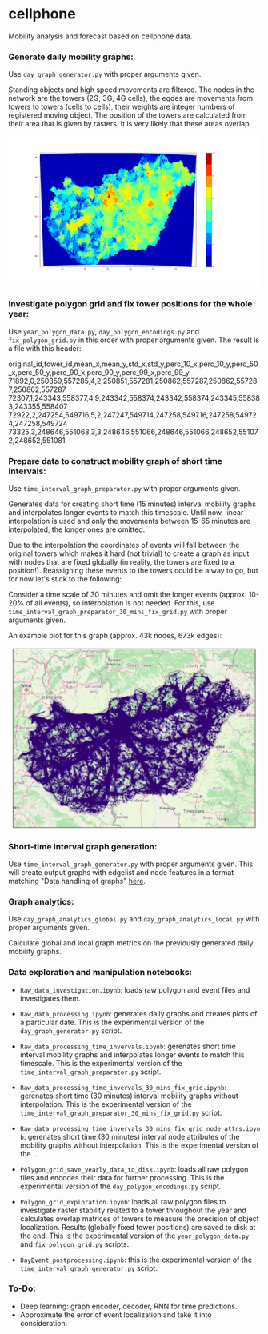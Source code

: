 # cellphone
Mobility analysis and forecast based on cellphone data. 

### Generate daily mobility graphs: 
Use `day_graph_generator.py` with proper arguments given. 

Standing objects and high speed movements are filtered. The nodes in the network are the towers (2G, 3G, 4G cells), the egdes are movements from towers to towers (cells to cells), their weights are integer numbers of registered moving object. The position of the towers are calculated from their area that is given by rasters. It is very likely that these areas overlap.

![Alt text](./polygon_overlap.png?raw=true "overlap of polygons")

### Investigate polygon grid and fix tower positions for the whole year:
Use `year_polygon_data.py`, `day_polygon_encodings.py` and `fix_polygon_grid.py` in this order with proper arguments given. The result is a file with this header:

original_id,tower_id,mean_x,mean_y,std_x,std_y,perc_10_x,perc_10_y,perc_50_x,perc_50_y,perc_90_x,perc_90_y,perc_99_x,perc_99_y
71892,0,250859,557285,4,2,250851,557281,250862,557287,250862,557287,250862,557287
72307,1,243343,558377,4,9,243342,558374,243342,558374,243345,558383,243355,558407
72922,2,247254,549716,5,2,247247,549714,247258,549716,247258,549724,247258,549724
73325,3,248646,551068,3,3,248646,551066,248646,551066,248652,551072,248652,551081

### Prepare data to construct mobility graph of short time intervals:
Use `time_interval_graph_preparator.py` with proper arguments given.

Generates data for creating short time (15 minutes) interval mobility graphs and interpolates longer events to match this timescale. Until now, linear interpolation is used and only the movements between 15-65 minutes are interpolated, the longer ones are omitted.

Due to the interpolation the coordinates of events will fall between the original towers which makes it hard (not trivial) to create a graph as input with nodes that are fixed globally (in reality, the towers are fixed to a position!). Reassigning these events to the towers could be a way to go, but for now let's stick to the following:

Consider a time scale of 30 minutes and omit the longer events (approx. 10-20% of all events), so interpolation is not needed. For this, use `time_interval_graph_preparator_30_mins_fix_grid.py` with proper arguments given.

An example plot for this graph (approx. 43k nodes, 673k edges):

![Alt text](./motion_graph_snaphot_30min.png?raw=true "30 min interval mobility graph")

### Short-time interval graph generation:
Use `time_interval_graph_generator.py` with proper arguments given. This will create output graphs with edgelist and node features in a format matching "Data handling of graphs" [here](https://pytorch-geometric.readthedocs.io/en/latest/notes/introduction.html).

### Graph analytics:
Use `day_graph_analytics_global.py` and `day_graph_analytics_local.py` with proper arguments given.

Calculate global and local graph metrics on the previously generated daily mobility graphs.


### Data exploration and manipulation notebooks:
- `Raw_data_investigation.ipynb`: loads raw polygon and event files and investigates them.

- `Raw_data_processing.ipynb`: generates daily graphs and creates plots of a particular date. This is the experimental version of the `day_graph_generator.py` script.

- `Raw_data_processing_time_invervals.ipynb`: gerenates short time interval mobility graphs and interpolates longer events to match this timescale. This is the experimental version of the `time_interval_graph_preparator.py` script.

- `Raw_data_processing_time_invervals_30_mins_fix_grid.ipynb`: gerenates short time (30 minutes) interval mobility graphs without interpolation. This is the experimental version of the `time_interval_graph_preparator_30_mins_fix_grid.py` script.

- `Raw_data_processing_time_invervals_30_mins_fix_grid_node_attrs.ipynb`: gerenates short time (30 minutes) interval node attributes of the mobility graphs without interpolation. This is the experimental version of the ...


- `Polygon_grid_save_yearly_data_to_disk.ipynb`: loads all raw polygon files and encodes their data for further processing. This is the experimental version of the `day_polygon_encodings.py` script.

- `Polygon_grid_exploration.ipynb`: loads all raw polygon files to investigate raster stability related to a tower throughout the year and calculates overlap matrices of towers to measure the precision of object localization. Results (globally fixed tower positions) are saved to disk at the end. This is the experimental version of the `year_polygon_data.py` and `fix_polygon_grid.py` scripts.

- `DayEvent_postprocessing.ipynb`: this is the experimental version of the `time_interval_graph_generator.py` script.

### To-Do:
- Deep learning: graph encoder, decoder, RNN for time predictions.
- Approximate the error of event localization and take it into consideration.
